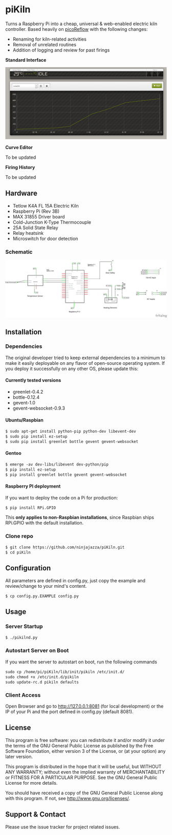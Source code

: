 piKiln
==========

Turns a Raspberry Pi into a cheap, universal & web-enabled electric kiln controller.
Based heavily on [picoReflow](https://github.com/apollo-ng/picoReflow) with the following changes:
* Renaming for kiln-related activities
* Removal of unrelated routines
* Addition of logging and review for past firings

**Standard Interface**

![Interface](/docs/images/piKiln-home-screen.png)

**Curve Editor**

To be updated

**Firing History**

To be updated

## Hardware

  * Tetlow K4A FL 15A Electric Kiln
  * Raspberry Pi (Rev 3B)
  * MAX 31855 Driver board
  * Cold-Junction K-Type Thermocouple
  * 25A Solid State Relay
  * Relay heatsink
  * Microswitch for door detection

### Schematic

![Schematic](/docs/images/piKiln-schematic.png)

## Installation

### Dependencies

The original developer tried to keep external dependencies to a minimum to make it easily
deployable on any flavor of open-source operating system. If you deploy it
successfully on any other OS, please update this:

#### Currently tested versions

  * greenlet-0.4.2
  * bottle-0.12.4
  * gevent-1.0
  * gevent-websocket-0.9.3

#### Ubuntu/Raspbian

    $ sudo apt-get install python-pip python-dev libevent-dev
    $ sudo pip install ez-setup
    $ sudo pip install greenlet bottle gevent gevent-websocket

#### Gentoo

    $ emerge -av dev-libs/libevent dev-python/pip
    $ pip install ez-setup
    $ pip install greenlet bottle gevent gevent-websocket

#### Raspberry PI deployment

If you want to deploy the code on a Pi for production:

    $ pip install RPi.GPIO

This **only applies to non-Raspbian installations**, since Raspbian ships
RPi.GPIO with the default installation.

### Clone repo

    $ git clone https://github.com/ninjajazza/piKiln.git
    $ cd piKiln

## Configuration

All parameters are defined in config.py, just copy the example and review/change to your mind's content.

    $ cp config.py.EXAMPLE config.py

## Usage

### Server Startup

    $ ./pikilnd.py

### Autostart Server on Boot
If you want the server to autostart on boot, run the following commands

    sudo cp /home/pi/piKiln/lib/init/pikiln /etc/init.d/
    sudo chmod +x /etc/init.d/pikiln
    sudo update-rc.d pikiln defaults

### Client Access

Open Browser and go to http://127.0.0.1:8081 (for local development) or the IP
of your Pi and the port defined in config.py (default 8081).

## License

This program is free software: you can redistribute it and/or modify
it under the terms of the GNU General Public License as published by
the Free Software Foundation, either version 3 of the License, or
(at your option) any later version.

This program is distributed in the hope that it will be useful,
but WITHOUT ANY WARRANTY; without even the implied warranty of
MERCHANTABILITY or FITNESS FOR A PARTICULAR PURPOSE.  See the
GNU General Public License for more details.

You should have received a copy of the GNU General Public License
along with this program.  If not, see <http://www.gnu.org/licenses/>.

## Support & Contact

Please use the issue tracker for project related issues.
